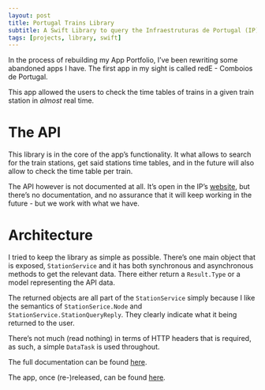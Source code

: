 ```yaml
---
layout: post
title: Portugal Trains Library
subtitle: A Swift Library to query the Infraestruturas de Portugal (IP) API.
tags: [projects, library, swift]
---
```


In the process of rebuilding my App Portfolio, I’ve been rewriting some abandoned apps I have. The first app in my sight is called redE - Comboios de Portugal.

This app allowed the users to check the time tables of trains in a given train station in *almost* real time.

# The API

This library is in the core of the app’s functionality. It what allows to search for the train stations, get said stations time tables, and in the future will also allow to check the time table per train.

The API however is not documented at all. It’s open in the IP’s [website](https://www.infraestruturasdeportugal.pt), but there’s no documentation, and no assurance that it will keep working in the future - but we work with what we have.

# Architecture

I tried to keep the library as simple as possible. There’s one main object that is exposed, ```StationService``` and it has both synchronous and asynchronous methods to get the relevant data. There either return a ```Result.Type``` or a model representing the API data.

The returned objects are all part of the ```StationService``` simply because I like the semantics of ```StationSerice.Node``` and ```StationService.StationQueryReply```. They clearly indicate what it being returned to the user.

There’s not much (read nothing) in terms of HTTP headers that is required, as such, a simple ```DataTask``` is used throughout.

The full documentation can be found [here](https://github.com/joaoc-pires/PortugalTrains).

The app, once (re-)released, can be found [here](https://apps.apple.com/us/app/rede-comboios-de-portugal/id1447635458).
